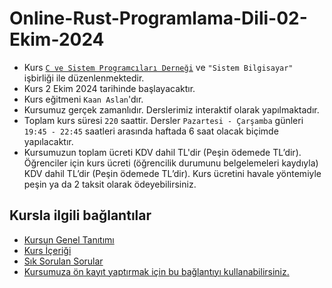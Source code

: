# Online-Rust-Programlama-Dili-02-Ekim-2024


+ Kurs [`C ve Sistem Programcıları Derneği`](http://www.csystem.org/) ve `"Sistem Bilgisayar"` işbirliği ile düzenlenmektedir.
+ Kurs 2 Ekim 2024 tarihinde başlayacaktır.
+ Kurs eğitmeni `Kaan Aslan`'dır.
+ Kursumuz gerçek zamanlıdır. Derslerimiz interaktif olarak yapılmaktadır.
+ Toplam kurs süresi `220` saattir. Dersler `Pazartesi - Çarşamba` günleri `19:45 - 22:45` saatleri arasında haftada 6 saat olacak biçimde yapılacaktır. 
+ Kursumuzun toplam ücreti KDV dahil  TL'dir (Peşin ödemede  TL’dir). Öğrenciler için kurs ücreti (öğrencilik durumunu belgelemeleri kaydıyla) KDV dahil  TL’dir (Peşin ödemede  TL’dir). Kurs ücretini havale yöntemiyle peşin ya da 2 taksit olarak ödeyebilirsiniz.
## Kursla ilgili bağlantılar
+ [Kursun Genel Tanıtımı](https://github.com/CSD-1993/Online-Gomulu-Linux-Programlama-Kursu-27-Subat-2024/blob/main/kurs_tanitimi.md)
+ [Kurs İçeriği](https://github.com/CSD-1993/Online-Gomulu-Linux-Programlama-Kursu-27-Subat-2024/blob/main/kurs_icerigi.md)
+ [Sık Sorulan Sorular](https://github.com/CSD-1993/Online-Gomulu-Linux-Programlama-Kursu-27-Subat-2024/blob/main/sss.md)
+ [Kursumuza ön kayıt yaptırmak için bu bağlantıyı kullanabilirsiniz.](https://us02web.zoom.us/meeting/register/tZwsde6hqzgtH9fu8Bd2BqPqfedu34TG6CGR#/registration)
